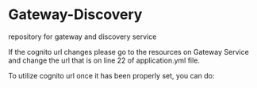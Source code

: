 # Gateway-Discovery
repository for gateway and discovery service


If the cognito url changes please go to the resources on Gateway Service and change the url
that is on line 22 of application.yml file.

To utilize cognito url once it has been properly set, you can do:

[ip/url]:{port}/cognito/[users/auth]
